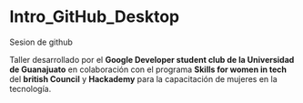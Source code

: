 # Intro_GitHub_Desktop
 Sesion de github
 
Taller desarrollado por el **Google Developer student club de la Universidad de Guanajuato** en colaboración con el programa **Skills for women in tech** del **british Council** y **Hackademy** para la capacitación de mujeres en la tecnología. 